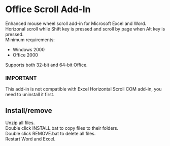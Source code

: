 # Office Scroll Add-In
Enhanced mouse wheel scroll add-in for Microsoft Excel and Word.<br/>
Horizonal scroll while Shift key is pressed and scroll by page when Alt key is pressed.<br/>
Minimum requirements:
  * Windows 2000
  * Office 2000


Supports both 32-bit and 64-bit Office.

### IMPORTANT
This add-in is not compatible with Excel Horizontal Scroll COM add-in, you need to uninstall it first.

## Install/remove
Unzip all files.<br/>
Double click INSTALL.bat to copy files to their folders.<br/>
Double click REMOVE.bat to delete all files.<br/>
Restart Word and Excel.
